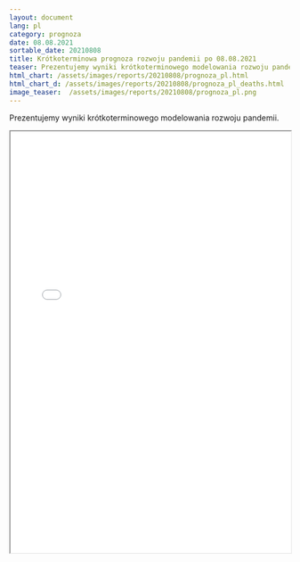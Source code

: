 ```yaml
---
layout: document
lang: pl
category: prognoza
date: 08.08.2021
sortable_date: 20210808
title: Krótkoterminowa prognoza rozwoju pandemii po 08.08.2021 
teaser: Prezentujemy wyniki krótkoterminowego modelowania rozwoju pandemii.
html_chart: /assets/images/reports/20210808/prognoza_pl.html
html_chart_d: /assets/images/reports/20210808/prognoza_pl_deaths.html
image_teaser:  /assets/images/reports/20210808/prognoza_pl.png
---
```


Prezentujemy wyniki krótkoterminowego modelowania rozwoju pandemii.

<div style="text-align: center" class="row 80%">
    <span class="image fit">
        <iframe src="{{ page.html_chart }}" alt="" style="width: 100%; height:54em;"></iframe>
    </span>
</div>

